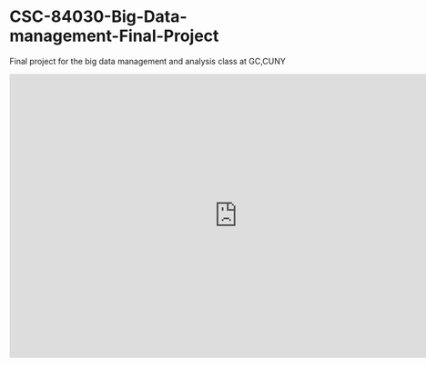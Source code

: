 # CSC-84030-Big-Data-management-Final-Project
Final project for the big data management and analysis class at GC,CUNY

<center><iframe src="https://public.tableau.com/views/311workbook/CompDash?:embed=y&:display_count=yes" height="500" width="800" allowfullscreen frameborder="0"></iframe></center>

